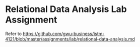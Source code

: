 # Relational Data Analysis Lab Assignment

Refer to https://github.com/gwu-business/istm-4121/blob/master/assignments/lab/relational-data-analysis.md
